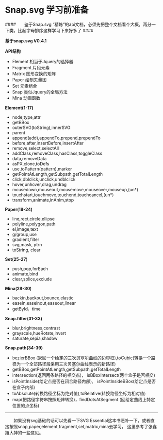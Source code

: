 Snap.svg 学习前准备
=================

####　　鉴于Snap.svg “精炼”的api文档，必须先把整个文档看个大概，再分一下类，比起字母排序这样学习下来好多了 ####

**基于snap.svg V0.4.1** 

**API结构**

- Element 相当于Jquery的选择器
- Fragment 片段元素
- Matrix 图形变换的矩阵
- Paper 绘制矢量图
- Set 元素组合
- Snap 类似Jquery的全局方法
- Mina 动画函数

**Element(1-17)** 

- node,type,attr
- getBBox
- outerSVG(toString),innerSVG
- parent
- append(add),appendTo,prepend,prependTo
- before,after,insertBefore,insertAfter
- remove,select,selectAll
- addClass,removeClass,hasClass,toggleClass
- data,removeData
- asPX,clone,toDefs
- use,toPattern(pattern),marker
- getPointAtLength,getSubpath,getTotalLength
- click,dblclick,unclick,undblclick
- hover,unhover,drag,undrag
- mousedown,mouseout,mousemove,mouseover,mouseup,(un*)
- touchstart,touchmove,touchend,touchcancel,(un*)
- transform,animate,inAnim,stop

**Paper(18-24)**

- line,rect,circle,ellipse
- polyline,polygon,path
- el,image,text
- g/group,use
- gradient,filter
- svg,mask, ptrn
- toString, clear

**Set(25-27)**

- push,pop,forEach
- animate,bind
- clear,splice,exclude

**Mina(28-30)**

- backin,backout,bounce,elastic
- easein,easeinout,easeout,linear
- getById，time

**Snap.filter(31-33)**

- blur,brightness,contrast
- grayscale,hueRotate,invert
- saturate,sepia,shadow

**Snap.path(34-39)**

- bezierBBox (返回一个给定的三次贝塞尔曲线的边界框),toCubic(转换一个路径为一个全部路径段采用三次贝塞尔曲线表示的新路径)
- getBBox,getPointAtLength,getSubpath,getTotalLength
- intersection(返回两条路径的相交点)， isBBoxIntersect(两个盒子是否相交)
- isPointInside(给定点是否在闭合路径内部)， isPointInsideBBox(给定点是否在盒子内部)
- toAbsolute(转换路径坐标为绝对值),toRelative(转换路径坐标为相对值)
- map(把路径字符串按照矩阵转换)，findDotsAtSegment (回给定曲线上特定位置的点坐标)


------------------------------

　　如果没有svg基础的话可以先看一下SVG Essential这本书恶补一下，或者直接按照snap,paper,element,fragment,set,matrix,mina去学习，
这里参考了张鑫旭大神的一些意见。



